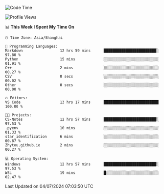 <!--START_SECTION:waka-->
![Code Time](http://img.shields.io/badge/Code%20Time-1%2C821%20hrs%2054%20mins-blue)

![Profile Views](http://img.shields.io/badge/Profile%20Views-8-blue)

📊 **This Week I Spent My Time On** 

```text
🕑︎ Time Zone: Asia/Shanghai

💬 Programming Languages: 
Markdown                 12 hrs 59 mins      ████████████████████████░   97.80 % 
Python                   15 mins             ░░░░░░░░░░░░░░░░░░░░░░░░░   01.91 % 
C++                      2 mins              ░░░░░░░░░░░░░░░░░░░░░░░░░   00.27 % 
CSV                      0 secs              ░░░░░░░░░░░░░░░░░░░░░░░░░   00.02 % 
Other                    0 secs              ░░░░░░░░░░░░░░░░░░░░░░░░░   00.00 % 

🔥 Editors: 
VS Code                  13 hrs 17 mins      █████████████████████████   100.00 % 

🐱‍💻 Projects: 
CS-Notes                 12 hrs 57 mins      ████████████████████████░   97.53 % 
.pyenv                   10 mins             ░░░░░░░░░░░░░░░░░░░░░░░░░   01.33 % 
star_identification      6 mins              ░░░░░░░░░░░░░░░░░░░░░░░░░   00.87 % 
Zhytou.github.io         2 mins              ░░░░░░░░░░░░░░░░░░░░░░░░░   00.27 % 

💻 Operating System: 
Windows                  12 hrs 57 mins      ████████████████████████░   97.53 % 
WSL                      19 mins             █░░░░░░░░░░░░░░░░░░░░░░░░   02.47 % 
```


 Last Updated on 04/07/2024 07:03:50 UTC
<!--END_SECTION:waka-->